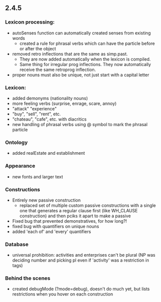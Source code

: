 ## 2.4.5

### Lexicon processing:
- autoSenses function can automatically created senses from existing words
  - created a rule for phrasal verbs which can have the particle before or after the object
- removed retro inflections that are the same as simp.past. 
  - They are now added automatically when the lexicon is compiled. 
  - Same thing for irregular prog inflections. They now automatically receive the same retroprog inflection.
- proper nouns must also be unique, not just start with a capital letter

### Lexicon:
- added demonyms (nationality nouns)
- more feeling verbs (surprise, enrage, scare, annoy)
- "attack" "experience"
- "buy", "sell", "rent", etc.
- "chateau", "cafe", etc. with diacritics
- new handling of phrasal verbs using @ symbol to mark the phrasal particle

### Ontology
- added realEstate and establishment

### Appearance
- new fonts and larger text

### Constructions
- Entirely new passive construction
  - replaced set of multiple custom passive constructions with a single one that generates a regular clause first (like WH_CLAUSE construction) and then pciks it apart to make a passive
- Fixed bug that prevented demonstratives, for how long?!
- fixed bug with quantifiers on unique nouns
- added 'each of' and 'every' quantifiers

### Database
- universal prohibition: activities and enterprises can't be plural (NP was deciding number and picking pl even if 'activity' was a restriction in tags)

### Behind the scenes
- created debugMode (?mode=debug), doesn't do much yet, but lists restrictions when you hover on each construction